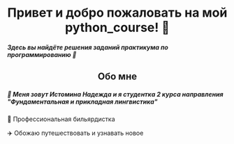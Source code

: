 <h1 align="center"> Привет и добро пожаловать на мой python_course! 🌸 </a>

##### Здесь вы найдёте решения заданий практикума по программированию 🙂

<h2 align="center"> Обо мне </a>

##### 🐥 Меня зовут Истомина Надежда и я студентка 2 курса направления "Фундаментальная и прикладная лингвистика"

🎱 Профессиональная бильярдистка

✈️ Обожаю путешествовать и узнавать новое

